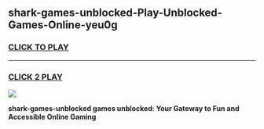 
## shark-games-unblocked-Play-Unblocked-Games-Online-yeu0g
<h3>
<a href="https://premium76.site?title=shark-games-unblocked&ref=24A">CLICK TO PLAY</a></h3>
<hr>

<h3>
<a href="https://premium76.site?title=shark-games-unblocked&ref=24A">CLICK 2 PLAY</a>
  
</h3>

<a href="https://premium76.site?title=shark-games-unblocked&ref=24A"><img src="https://clearcache.store/games.png"></a>


**shark-games-unblocked games unblocked: Your Gateway to Fun and Accessible Online Gaming**
